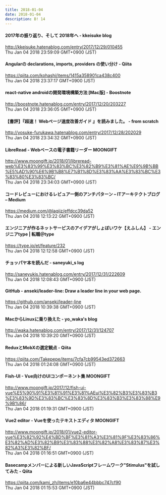 ```yaml
---
title: 2018-01-04
date: 2018-01-04
description: B! 14
---
```


#### 2017年の振り返り、そして 2018年へ - kkeisuke blog
http://kkeisuke.hatenablog.com/entry/2017/12/29/010455<br>
Thu Jan 04 2018 23:59:09 GMT+0900 (JST)<br>


#### Angularの declarations, imports, providers の使い分け - Qiita
https://qiita.com/kohashi/items/1415a358901ca438c400<br>
Thu Jan 04 2018 23:37:17 GMT+0900 (JST)<br>


#### react-native androidの開発環境構築方法 [Mac版] - Boostnote
http://boostnote.hatenablog.com/entry/2017/12/20/203227<br>
Thu Jan 04 2018 23:36:05 GMT+0900 (JST)<br>


#### 【書評】『超速！ Webページ速度改善ガイド 』を読みました。 - from scratch
http://yosuke-furukawa.hatenablog.com/entry/2017/12/28/202029<br>
Thu Jan 04 2018 23:34:32 GMT+0900 (JST)<br>


#### LibreRead - Webベースの電子書籍リーダー MOONGIFT
http://www.moongift.jp/2018/01/libreread-web%E3%83%99%E3%83%BC%E3%82%B9%E3%81%AE%E9%9B%BB%E5%AD%90%E6%9B%B8%E7%B1%8D%E3%83%AA%E3%83%BC%E3%83%80%E3%83%BC/<br>
Thu Jan 04 2018 23:34:03 GMT+0900 (JST)<br>


#### コードレビューにおけるレビュアー側のアンチパターン – ITアーキテクトブログ – Medium
https://medium.com/@laqiiz/effdcc39da52<br>
Thu Jan 04 2018 12:13:22 GMT+0900 (JST)<br>


#### エンジニアが作るネットサービスのアイデアがしょぼいワケ【えふしん】 - エンジニアtype | 転職＠type
https://type.jp/et/feature/232<br>
Thu Jan 04 2018 12:12:58 GMT+0900 (JST)<br>


#### チョッパヤ本を読んだ - saneyuki_s log
http://saneyukis.hatenablog.com/entry/2017/12/31/222609<br>
Thu Jan 04 2018 12:08:43 GMT+0900 (JST)<br>


#### GitHub - anseki/leader-line: Draw a leader line in your web page.
https://github.com/anseki/leader-line<br>
Thu Jan 04 2018 10:39:38 GMT+0900 (JST)<br>


#### MacからLinuxに乗り換えた - yo_waka's blog
http://waka.hatenablog.com/entry/2017/12/31/124707<br>
Thu Jan 04 2018 10:39:20 GMT+0900 (JST)<br>


#### ReduxとMobXの選定観点 - Qiita
https://qiita.com/Takepepe/items/7cfa7cb99543ed372663<br>
Thu Jan 04 2018 01:24:08 GMT+0900 (JST)<br>


#### Fish-UI - Vue向けのUIコンポーネント集 MOONGIFT
http://www.moongift.jp/2017/12/fish-ui-vue%E5%90%91%E3%81%91%E3%81%AEui%E3%82%B3%E3%83%B3%E3%83%9D%E3%83%BC%E3%83%8D%E3%83%B3%E3%83%88%E9%9B%86/<br>
Thu Jan 04 2018 01:19:31 GMT+0900 (JST)<br>


#### Vue2 editor - Vueを使ったテキストエディタ MOONGIFT
http://www.moongift.jp/2018/01/vue2-editor-vue%E3%82%92%E4%BD%BF%E3%81%A3%E3%81%9F%E3%83%86%E3%82%AD%E3%82%B9%E3%83%88%E3%82%A8%E3%83%87%E3%82%A3%E3%82%BF/<br>
Thu Jan 04 2018 01:16:51 GMT+0900 (JST)<br>


#### Basecampメンバーによる新しいJavaScriptフレームワーク"Stimulus"を試してみた - Qiita
https://qiita.com/kami_zh/items/e10ba6e44bbbc747cf90<br>
Thu Jan 04 2018 01:15:53 GMT+0900 (JST)<br>



